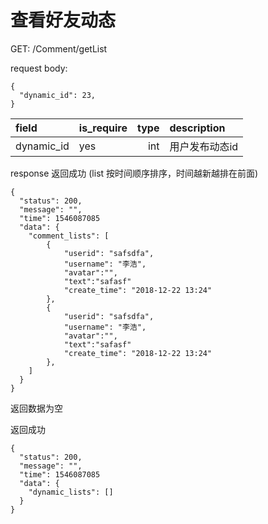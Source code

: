 # 查看好友动态

GET:  /Comment/getList

request body:
```
{
  "dynamic_id": 23,
}
```
| field      |  is_require |type     | description | 
| :--------  | ------------|--------:| :------     | 
| dynamic_id     |   yes       | int  | 用户发布动态id | 


response
返回成功 (list 按时间顺序排序，时间越新越排在前面)
```
{
  "status": 200,
  "message": "",
  "time": 1546087085
  "data": {
    "comment_lists": [
        {
            "userid": "safsdfa",
            "username": "李浩",
            "avatar":"",
            "text":"safasf"
            "create_time": "2018-12-22 13:24"
        },
        {
            "userid": "safsdfa",
            "username": "李浩",
            "avatar":"",
            "text":"safasf"
            "create_time": "2018-12-22 13:24"
        },
    ]
  }
}
```

返回数据为空

返回成功
```
{
  "status": 200,
  "message": "",
  "time": 1546087085
  "data": {
    "dynamic_lists": []
  }
}
```